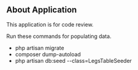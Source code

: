## About Application

This application is for code review.

Run these commands for populating data.

- php artisan migrate
- composer dump-autoload
- php artisan db:seed --class=LegsTableSeeder
